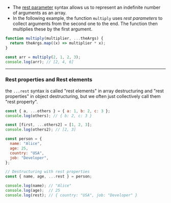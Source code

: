 - The [rest parameter](https://developer.mozilla.org/en-US/docs/Web/JavaScript/Reference/Functions/rest_parameters) syntax allows us to represent an indefinite number of arguments as an array.
- In the following example, the function `multiply` uses _rest parameters_ to collect arguments from the second one to the end. The function then multiplies these by the first argument.

```js
function multiply(multiplier, ...theArgs) {
  return theArgs.map((x) => multiplier * x);
}

const arr = multiply(2, 1, 2, 3);
console.log(arr); // [2, 4, 6]
```

---

### Rest properties and Rest elements
the `...rest` syntax is called "rest elements" in array destructuring and "rest properties" in object destructuring, but we often just collectively call them "rest property".

```js
const { a, ...others } = { a: 1, b: 2, c: 3 };
console.log(others); // { b: 2, c: 3 }

const [first, ...others2] = [1, 2, 3];
console.log(others2); // [2, 3]
```

```js
const person = {
  name: "Alice",
  age: 25,
  country: "USA",
  job: "Developer",
};

// Destructuring with rest properties
const { name, age, ...rest } = person;

console.log(name); // "Alice"
console.log(age);  // 25
console.log(rest); // { country: "USA", job: "Developer" }
```
